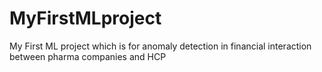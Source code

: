 # MyFirstMLproject
My First ML project which is for anomaly detection in financial interaction between pharma companies and HCP
